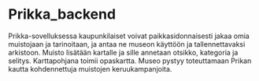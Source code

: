 # Prikka_backend
Prikka-sovelluksessa kaupunkilaiset voivat paikkasidonnaisesti jakaa omia muistojaan ja tarinoitaan, ja antaa ne museon käyttöön ja tallennettavaksi arkistoon. Muisto lisätään kartalle ja sille annetaan otsikko, kategoria ja selitys. Karttapohjana toimii opaskartta. Museo pystyy toteuttamaan Prikan kautta kohdennettuja muistojen keruukampanjoita. 
